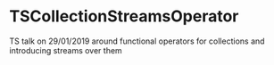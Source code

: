# TSCollectionStreamsOperator
TS talk on 29/01/2019 around functional operators for collections and introducing streams over them
